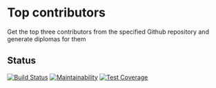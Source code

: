 # Top contributors

Get the top three contributors from the specified Github repository and generate diplomas for them

## Status

[![Build Status](https://api.travis-ci.org/bladebhs/top_contributors.svg?branch=master)](http://travis-ci.org/bladebhs/top_contributors) [![Maintainability](https://api.codeclimate.com/v1/badges/1f7c24e3c35b90ec4427/maintainability)](https://codeclimate.com/github/bladebhs/top_contributors/maintainability) [![Test Coverage](https://api.codeclimate.com/v1/badges/1f7c24e3c35b90ec4427/test_coverage)](https://codeclimate.com/github/bladebhs/top_contributors/test_coverage)
